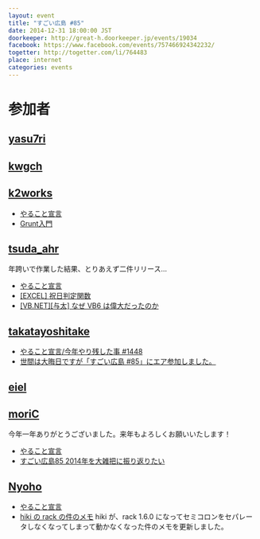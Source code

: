 ```yaml
---
layout: event
title: "すごい広島 #85"
date: 2014-12-31 18:00:00 JST
doorkeeper: http://great-h.doorkeeper.jp/events/19034
facebook: https://www.facebook.com/events/757466924342232/
togetter: http://togetter.com/li/764483
place: internet
categories: events
---
```


# 参加者


## [yasu7ri](https://github.com/yasu7ri)


## [kwgch](https://github.com/kwgch)


## [k2works](https://github.com/k2works)

* [やること宣言](https://github.com/great-h/great-h.github.io/issues/1468)
* [Grunt入門](https://github.com/k2works/grunt_introduction)

## [tsuda_ahr](http://twitter.com/tsuda_ahr)

年跨いで作業した結果、とりあえず二件リリース…

* [やること宣言](https://github.com/great-h/great-h.github.io/issues/1451)
* [\[EXCEL\] 祝日判定関数](http://ooltcloud.expressweb.jp/201412/article_31211717.html)
* [\[VB.NET\]\[与太\] なぜ VB6 は偉大だったのか](http://ooltcloud.expressweb.jp/201501/article_01231502.html)

## [takatayoshitake](http://twitter.com/takatayoshitake)

* [やること宣言/今年やり残した事 #1448](https://github.com/great-h/great-h.github.io/issues/1448)
* [世間は大晦日ですが「すごい広島 #85」にエア参加しました。](http://tkt-study.tumblr.com/post/106752665500/20141231-greath085)


## [eiel](https://github.com/eiel)


## [moriC](https://github.com/moriC)

今年一年ありがとうございました。来年もよろしくお願いいたします！

* [やること宣言](https://github.com/great-h/great-h.github.io/issues/1454)
* [すごい広島85 2014年を大雑把に振り返りたい](http://moric-life.tumblr.com/post/106706277631)


## [Nyoho](http://nyoho.jp)

* [やること宣言](https://github.com/great-h/great-h.github.io/issues/1450)
* [hiki の rack の件のメモ](https://gist.github.com/Nyoho/6a20c0975cbeeecd6f9b) hiki が、rack 1.6.0 になってセミコロンをセパレータしなくなってしまって動かなくなった件のメモを更新しました。

